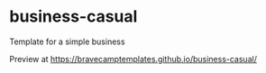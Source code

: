 # business-casual

Template for a simple business

Preview at https://bravecamptemplates.github.io/business-casual/
